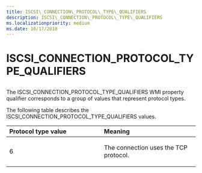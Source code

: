 ```yaml
---
title: ISCSI\_CONNECTION\_PROTOCOL\_TYPE\_QUALIFIERS
description: ISCSI\_CONNECTION\_PROTOCOL\_TYPE\_QUALIFIERS
ms.localizationpriority: medium
ms.date: 10/17/2018
---
```


# ISCSI\_CONNECTION\_PROTOCOL\_TYPE\_QUALIFIERS


## <span id="ddk_iscsi_connection_protocol_type_qualifiers_kr"></span><span id="DDK_ISCSI_CONNECTION_PROTOCOL_TYPE_QUALIFIERS_KR"></span>


The ISCSI\_CONNECTION\_PROTOCOL\_TYPE\_QUALIFIERS WMI property qualifier corresponds to a group of values that represent protocol types.

The following table describes the ISCSI\_CONNECTION\_PROTOCOL\_TYPE\_QUALIFIERS values.

<table>
<colgroup>
<col width="50%" />
<col width="50%" />
</colgroup>
<thead>
<tr class="header">
<th align="left">Protocol type value</th>
<th align="left">Meaning</th>
</tr>
</thead>
<tbody>
<tr class="odd">
<td align="left"><p>6</p></td>
<td align="left"><p>The connection uses the TCP protocol.</p></td>
</tr>
</tbody>
</table>

 

 

 





